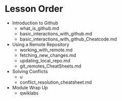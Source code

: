 # Lesson Order

* Introduction to Github
  * what_is_github.md
  * basic_interactions_with_github.md
  * basic_interactions_with_github_Cheatcode.md
* Using a Remote Repository
  * working_with_remote.md
  * fetching_new_changes.md
  * updating_local_repo.md
  * git_remotes_CheatSheets.md
* Solving Conflicts
  * u
  * conflict_resolution_cheatsheet.md
* Module Wrap Up
  * qwiklabs
